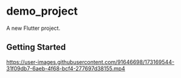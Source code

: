 # demo_project

A new Flutter project.

## Getting Started



https://user-images.githubusercontent.com/91646698/173169544-31f09db7-6aeb-4f68-bcf4-277697d38155.mp4

